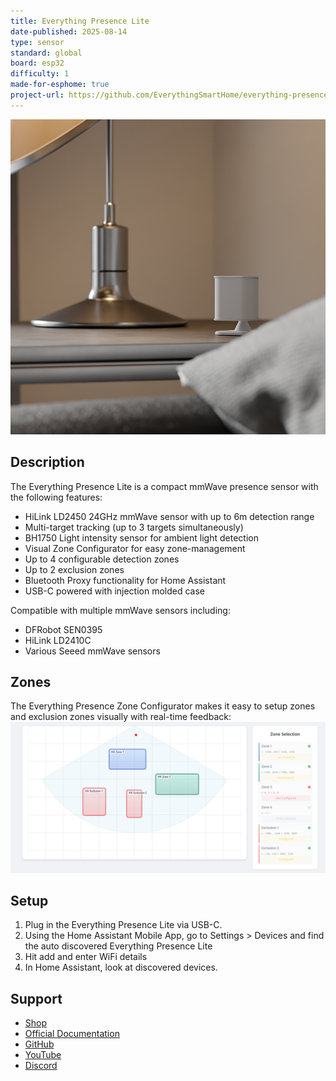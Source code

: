 ```yaml
---
title: Everything Presence Lite
date-published: 2025-08-14
type: sensor
standard: global
board: esp32
difficulty: 1
made-for-esphome: true
project-url: https://github.com/EverythingSmartHome/everything-presence-lite
---
```


![Everything Presence Lite](everything-presence-lite.png "Everything Presence Lite")

## Description

The Everything Presence Lite is a compact mmWave presence sensor with the following features:

- HiLink LD2450 24GHz mmWave sensor with up to 6m detection range
- Multi-target tracking (up to 3 targets simultaneously)
- BH1750 Light intensity sensor for ambient light detection
- Visual Zone Configurator for easy zone-management
- Up to 4 configurable detection zones
- Up to 2 exclusion zones
- Bluetooth Proxy functionality for Home Assistant
- USB-C powered with injection molded case

Compatible with multiple mmWave sensors including:

- DFRobot SEN0395
- HiLink LD2410C
- Various Seeed mmWave sensors

## Zones

The Everything Presence Zone Configurator makes it easy to setup zones and exclusion zones visually with real-time feedback:
![Everything Presence Lite Zone Configurator](everything-presence-lite-zone-configurator.png "Everything Presence Lite Zone Configurator")

## Setup

1. Plug in the Everything Presence Lite via USB-C.
2. Using the Home Assistant Mobile App, go to Settings > Devices and find the auto discovered Everything Presence Lite
3. Hit add and enter WiFi details
4. In Home Assistant, look at discovered devices.

## Support

- [Shop](https://shop.everythingsmart.io/products/everything-presence-lite)
- [Official Documentation](https://docs.everythingsmart.io/s/products/doc/everything-presence-lite-epl-ZVnBzYzuX2)
- [GitHub](https://github.com/EverythingSmartHome/everything-presence-lite)
- [YouTube](https://www.youtube.com/@EverythingSmartHome)
- [Discord](https://discord.everythingsmarthome.co.uk/)
